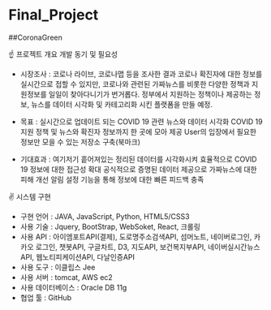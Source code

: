 # Final_Project
##CoronaGreen

☝ 프로젝트 개요
개발 동기 및 필요성
  - 시장조사 :
코로나 라이브, 코로나맵 등을 조사한 결과 코로나 확진자에 대한 정보를 실시간으로 접할 수 있지만, 코로나와 관련된 가짜뉴스를 비롯한 다양한 정책과 지원정보를 일일이 찾아다니기가 번거롭다. 정부에서 지원하는 정책이나 제공하는 정보, 뉴스를 데이터 시각화 및 카테고리화 시킨 플랫폼을 만들 예정.

- 목표 : 
실시간으로 업데이트 되는 COVID 19 관련 뉴스와 데이터 시각화
COVID 19 지원 정책 및 뉴스와 확진자 정보까지 한 곳에 모아 제공
User의 입장에서 필요한 정보만 모을 수 있는 저장소 구축(북마크)
- 기대효과 : 
여기저기 흩어져있는 정리된 데이터를 시각화시켜 효율적으로 COVID 19 정보에 대한 접근성 확대
공식적으로 증명된 데이터 제공으로 가짜뉴스에 대한 피해 개선
알림 설정 기능을 통해 정보에 대한 빠른 피드백 충족


✌ 시스템 구현
- 구현 언어 : JAVA, JavaScript, Python, HTML5/CSS3
- 사용 기술 : Jquery, BootStrap, WebSoket, React, 크롤링
- 사용 API : 아이엠포트API(결제), 도로명주소검색API, 섬머노트, 네이버로그인, 카카오 로그인, 챗봇API, 구글차트, D3, 지도API, 보건복지부API, 네이버실시간뉴스API, 웹노티피케이션API, 다날인증API
- 사용 도구 : 이클립스 Jee
- 사용 서버 : tomcat, AWS ec2
- 사용 데이터베이스 : Oracle DB 11g
- 협업 툴 : GitHub
